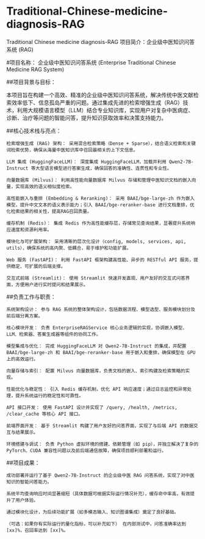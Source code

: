 # Traditional-Chinese-medicine-diagnosis-RAG
Traditional Chinese medicine diagnosis-RAG
项目简介：企业级中医知识问答系统 (RAG)

#项目名称： 企业级中医知识问答系统 (Enterprise Traditional Chinese Medicine RAG System)

##项目背景与目标：

本项目旨在构建一个高效、精准的企业级中医知识问答系统，解决传统中医文献检索效率低下、信息孤岛严重的问题。通过集成先进的检索增强生成（RAG）技术，利用大规模语言模型（LLM）结合专业知识库，实现用户对复杂中医病症、诊断、治疗等问题的智能问答，提升知识获取效率和决策支持能力。

##核心技术栈与亮点：


    检索增强生成 (RAG) 架构： 采用混合检索策略（Dense + Sparse），结合语义检索和关键词检索优势，确保从海量中医知识库中召回最相关的上下文信息。

    LLM 集成 (HuggingFaceLLM)： 深度集成 HuggingFaceLLM，加载并利用 Qwen2-7B-Instruct 等大型语言模型进行答案生成，确保回答的准确性、连贯性和专业性。

    向量数据库 (Milvus)： 利用高性能向量数据库 Milvus 存储和管理中医知识文档的嵌入向量，实现高效的语义相似度检索。

    高性能嵌入与重排 (Embedding & Reranking)： 采用 BAAI/bge-large-zh 作为嵌入模型，提升中文文本的语义表示能力；引入 BAAI/bge-reranker-base 进行文档重排，优化检索结果的相关性，提高RAG召回质量。

    缓存机制 (Redis)： 集成 Redis 作为高性能缓存层，存储常见查询结果，显著提升系统响应速度和资源利用率。

    模块化与可扩展架构： 采用清晰的层次化设计（config, models, services, api, utils），确保系统的高内聚、低耦合，易于维护和功能扩展。

    Web 服务 (FastAPI)： 利用 FastAPI 框架构建高性能、异步的 RESTful API 服务，提供稳定、可扩展的后端支撑。

    交互式前端 (Streamlit)： 使用 Streamlit 快速开发直观、用户友好的交互式问答界面，方便用户进行实时提问和结果展示。


##负责工作与职责：


    系统架构设计： 参与 RAG 系统的整体架构设计，包括数据流程、模型选型、服务模块划分及前后端分离方案。

    核心模块开发： 负责 EnterpriseRAGService 核心业务逻辑的实现，协调嵌入模型、LLM、检索器、答案生成器等组件的协同工作。

    模型集成与优化： 完成 HuggingFaceLLM 对 Qwen2-7B-Instruct 的集成，并配置 BAAI/bge-large-zh 和 BAAI/bge-reranker-base 用于嵌入和重排，确保模型在 GPU 上的高效运行。

    向量存储与索引： 配置 Milvus 向量数据库，负责文档的嵌入、索引构建及检索策略的实现。

    性能优化与稳定性： 引入 Redis 缓存机制，优化 API 响应速度；通过日志监控和异常处理，提升系统运行的稳定性和可靠性。

    API 接口开发： 使用 FastAPI 设计并实现了 /query, /health, /metrics, /clear_cache 等核心 API 接口。

    前端界面开发： 基于 Streamlit 构建了用户友好的问答界面，实现了与后端 API 的数据交互与结果展示。

    环境搭建与调试： 负责 Python 虚拟环境的搭建、依赖管理（如 pip），并独立解决了复杂的 PyTorch、CUDA 兼容性问题以及前后端通信故障，确保项目顺利部署和运行。


##项目成果：


    成功部署并运行了基于 Qwen2-7B-Instruct 的企业级中医 RAG 问答系统，实现了对中医知识的智能问答能力。

    系统平均查询响应时间显著缩短（具体数据可根据实际运行情况补充），缓存命中率高，有效提升了用户体验。

    通过模块化设计，为后续功能扩展（如多模态输入、知识图谱集成）奠定了良好基础。

    （可选：如果你有实际运行的量化指标，可以补充如下） 在内部测试中，问答准确率达到 [xx]%，召回率达到 [xx]%。


